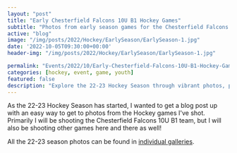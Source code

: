 ```yaml
---
layout: "post"
title: "Early Chesterfield Falcons 10U B1 Hockey Games"
subtitle: "Photos from early season games for the Chesterfield Falcons 10U B1 Hockey Team"
active: "blog"
image: "/img/posts/2022/Hockey/EarlySeason/EarlySeason-1.jpg"
date: '2022-10-05T09:30:00+00:00'
header-img: "/img/posts/2022/Hockey/EarlySeason/EarlySeason-1.jpg"

permalink: "Events/2022/10/Early-Chesterfield-Falcons-10U-B1-Hockey-Games"
categories: [hockey, event, game, youth]
featured: false
description: "Explore the 22-23 Hockey Season through vibrant photos, primarily featuring the Chesterfield Falcons 10U B1 team."
---
```

As the 22-23 Hockey Season has started, I wanted to get a blog post up with an easy way to get to photos from the Hockey games I've shot. Primarily I will be shooting the Chesterfield Falcons 10U B1 team, but I will also be shooting other games here and there as well!

All the 22-23 season photos can be found in [individual galleries](https://photos.rainbowmarks.com/2022/Hockey/22-Falcons-10U-B1).

